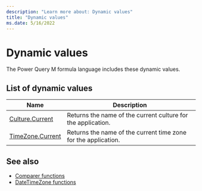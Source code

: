 ```yaml
---
description: "Learn more about: Dynamic values"
title: "Dynamic values"
ms.date: 5/16/2022
---
```

# Dynamic values

The Power Query M formula language includes these dynamic values.

## List of dynamic values
  
|Name|Description|  
|------------|---------------|  
|[Culture.Current](culture-current.md)|Returns the name of the current culture for the application.|
|[TimeZone.Current](timezone-current.md)|Returns the name of the current time zone for the application.|

## See also

* [Comparer functions](comparer-functions.md)
* [DateTimeZone functions](datetimezone-functions.md)
